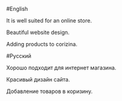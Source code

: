 #English

It is well suited for an online store.

Beautiful website design.

Adding products to corizina.

#Русский

Хорошо подходит для интернет магазина.

Красивый дизайн сайта.

Добавление товаров в коризину.
